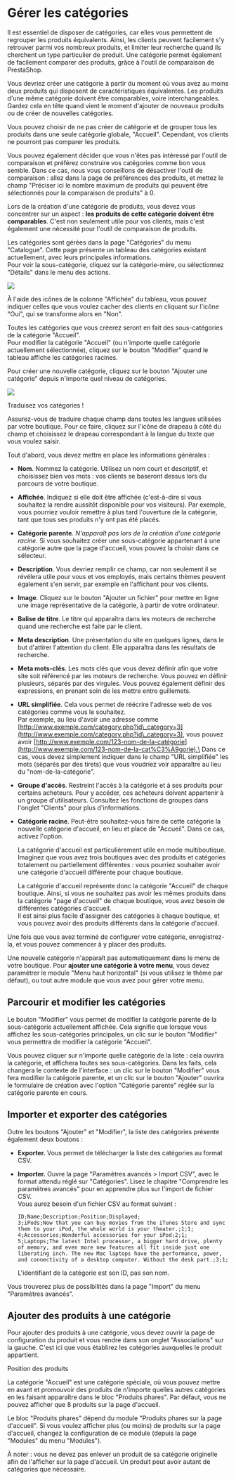 # Gérer les catégories

Il est essentiel de disposer de catégories, car elles vous permettent de regrouper les produits équivalents. Ainsi, les clients peuvent facilement s'y retrouver parmi vos nombreux produits, et limiter leur recherche quand ils cherchent un type particulier de produit. Une catégorie permet également de facilement comparer des produits, grâce à l'outil de comparaison de PrestaShop.

Vous devriez créer une catégorie à partir du moment où vous avez au moins deux produits qui disposent de caractéristiques équivalentes. Les produits d'une même catégorie doivent être comparables, voire interchangeables. Gardez cela en tête quand vient le moment d'ajouter de nouveaux produits ou de créer de nouvelles catégories.

Vous pouvez choisir de ne pas créer de catégorie et de grouper tous les produits dans une seule catégorie globale, "Accueil". Cependant, vos clients ne pourront pas comparer les produits.

Vous pouvez également décider que vous n'êtes pas intéressé par l'outil de comparaison et préférez construire vos catégories comme bon vous semble. Dans ce cas, nous vous conseillons de désactiver l'outil de comparaison : allez dans la page de préférences des produits, et mettez le champ "Préciser ici le nombre maximum de produits qui peuvent être sélectionnés pour la comparaison de produits" à 0.

Lors de la création d'une catégorie de produits, vous devez vous concentrer sur un aspect : **les produits de cette catégorie doivent être comparables**. C'est non seulement utile pour vos clients, mais c'est également une nécessité pour l'outil de comparaison de produits.

Les catégories sont gérées dans la page "Catégories" du menu "Catalogue". Cette page présente un tableau des catégories existant actuellement, avec leurs principales informations.\
Pour voir la sous-catégorie, cliquez sur la catégorie-mère, ou sélectionnez "Détails" dans le menu des actions.

![](../../../.gitbook/assets/23038550.png)

À l'aide des icônes de la colonne "Affichée" du tableau, vous pouvez indiquer celles que vous voulez cacher des clients en cliquant sur l'icône "Oui", qui se transforme alors en "Non".

Toutes les catégories que vous créerez seront en fait des sous-catégories de la catégorie "Accueil".\
Pour modifier la catégorie "Accueil" (ou n'importe quelle catégorie actuellement sélectionnée), cliquez sur le bouton "Modifier" quand le tableau affiche les catégories racines.

Pour créer une nouvelle catégorie, cliquez sur le bouton "Ajouter une catégorie" depuis n'importe quel niveau de catégories.

![](../../../.gitbook/assets/23038552.png)

Traduisez vos catégories !

Assurez-vous de traduire chaque champ dans toutes les langues utilisées par votre boutique. Pour ce faire, cliquez sur l'icône de drapeau à côté du champ et choisissez le drapeau correspondant à la langue du texte que vous voulez saisir.

Tout d'abord, vous devez mettre en place les informations générales :

* **Nom**. Nommez la catégorie. Utilisez un nom court et descriptif, et choisissez bien vos mots : vos clients se baseront dessus lors du parcours de votre boutique.
* **Affichée**. Indiquez si elle doit être affichée (c'est-à-dire si vous souhaitez la rendre aussitôt disponible pour vos visiteurs). Par exemple, vous pourriez vouloir remettre à plus tard l'ouverture de la catégorie, tant que tous ses produits n'y ont pas été placés.
* **Catégorie parente**. _N'apparaît pas lors de la création d'une catégorie racine._ Si vous souhaitez créer une sous-catégorie appartenant à une catégorie autre que la page d'accueil, vous pouvez la choisir dans ce sélecteur.
* **Description**. Vous devriez remplir ce champ, car non seulement il se révélera utile pour vous et vos employés, mais certains thèmes peuvent également s'en servir, par exemple en l'affichant pour vos clients.
* **Image**. Cliquez sur le bouton "Ajouter un fichier" pour mettre en ligne une image représentative de la catégorie, à partir de votre ordinateur.
* **Balise de titre**. Le titre qui apparaîtra dans les moteurs de recherche quand une recherche est faite par le client.
* **Meta description**. Une présentation du site en quelques lignes, dans le but d'attirer l'attention du client. Elle apparaîtra dans les résultats de recherche.
* **Meta mots-clés**. Les mots clés que vous devez définir afin que votre site soit référencé par les moteurs de recherche. Vous pouvez en définir plusieurs, séparés par des virgules. Vous pouvez également définir des expressions, en prenant soin de les mettre entre guillemets.
* **URL simplifiée**. Cela vous permet de réécrire l'adresse web de vos catégories comme vous le souhaitez.\
  &#x20;Par exemple, au lieu d'avoir une adresse comme [http://www.exemple.com/category.php?id\_category=3](http://www.exemple.com/category.php?id\_category=3), vous pouvez avoir [http://www.exemple.com/123-nom-de-la-catégorie](http://www.exemple.com/123-nom-de-la-cat%C3%A9gorie).\
  &#x20;Dans ce cas, vous devez simplement indiquer dans le champ "URL simplifiée" les mots (séparés par des tirets) que vous voudriez voir apparaître au lieu du "nom-de-la-catégorie".
* **Groupe d'accès**. Restreint l'accès à la catégorie et à ses produits pour certains acheteurs. Pour y accéder, ces acheteurs doivent appartenir à un groupe d'utilisateurs. Consultez les fonctions de groupes dans l'onglet "Clients" pour plus d'informations.
*   **Catégorie racine**. Peut-être souhaitez-vous faire de cette catégorie la nouvelle catégorie d'accueil, en lieu et place de "Accueil". Dans ce cas, activez l'option.

    La catégorie d'accueil est particulièrement utile en mode multiboutique. Imaginez que vous avez trois boutiques avec des produits et catégories totalement ou partiellement différentes : vous pourriez souhaiter avoir une catégorie d'accueil différente pour chaque boutique.

    La catégorie d'accueil représente donc la catégorie "Accueil" de chaque boutique. Ainsi, si vous ne souhaitez pas avoir les mêmes produits dans la catégorie "page d'accueil" de chaque boutique, vous avez besoin de différentes catégories d'accueil.\
    Il est ainsi plus facile d'assigner des catégories à chaque boutique, et vous pouvez avoir des produits différents dans la catégorie d'accueil.

Une fois que vous avez terminé de configurer votre catégorie, enregistrez-la, et vous pouvez commencer à y placer des produits.

Une nouvelle catégorie n'apparaît pas automatiquement dans le menu de votre boutique. Pour **ajouter une catégorie à votre menu**, vous devez paramétrer le module "Menu haut horizontal" (si vous utilisez le thème par défaut), ou tout autre module que vous avez pour gérer votre menu.

## Parcourir et modifier les catégories <a href="#gererlescategories-parcouriretmodifierlescategories" id="gererlescategories-parcouriretmodifierlescategories"></a>

Le bouton "Modifier" vous permet de modifier la catégorie parente de la sous-catégorie actuellement affichée. Cela signifie que lorsque vous affichez les sous-catégories principales, un clic sur le bouton "Modifier" vous permettra de modifier la catégorie "Accueil".

Vous pouvez cliquer sur n'importe quelle catégorie de la liste : cela ouvrira la catégorie, et affichera toutes ses sous-catégories. Dans les faits, cela changera le contexte de l'interface : un clic sur le bouton "Modifier" vous fera modifier la catégorie parente, et un clic sur le bouton "Ajouter" ouvrira le formulaire de création avec l'option "Catégorie parente" réglée sur la catégorie parente en cours.

## Importer et exporter des catégories <a href="#gererlescategories-importeretexporterdescategories" id="gererlescategories-importeretexporterdescategories"></a>

Outre les boutons "Ajouter" et "Modifier", la liste des catégories présente également deux boutons :

* **Exporter.** Vous permet de télécharger la liste des catégories au format CSV.
*   **Importer.** Ouvre la page "Paramètres avancés > Import CSV", avec le format attendu réglé sur "Catégories". Lisez le chapitre "Comprendre les paramètres avancés" pour en apprendre plus sur l'import de fichier CSV.\
    Vous aurez besoin d'un fichier CSV au format suivant :

    ```
    ID;Name;Description;Position;Displayed;
    3;iPods;Now that you can buy movies from the iTunes Store and sync them to your iPod, the whole world is your theater.;1;1;
    4;Accessories;Wonderful accessories for your iPod;2;1;
    5;Laptops;The latest Intel processor, a bigger hard drive, plenty of memory, and even more new features all fit inside just one liberating inch. The new Mac laptops have the performance, power, and connectivity of a desktop computer. Without the desk part.;3;1;
    ```

    L'identifiant de la catégorie est son ID, pas son nom.

Vous trouverez plus de possibilités dans la page "Import" du menu "Paramètres avancés".

## Ajouter des produits à une catégorie <a href="#gererlescategories-ajouterdesproduitsaunecategorie" id="gererlescategories-ajouterdesproduitsaunecategorie"></a>

Pour ajouter des produits à une catégorie, vous devez ouvrir la page de configuration du produit et vous rendre dans son onglet "Associations" sur la gauche. C'est ici que vous établirez les catégories auxquelles le produit appartient.

Position des produits

La catégorie "Accueil" est une catégorie spéciale, où vous pouvez mettre en avant et promouvoir des produits de n'importe quelles autres catégories en les faisant apparaître dans le bloc "Produits phares". Par défaut, vous ne pouvez afficher que 8 produits sur la page d'accueil.

Le bloc "Produits phares" dépend du module "Produits phares sur la page d'accueil". Si vous voulez afficher plus (ou moins) de produits sur la page d'accueil, changez la configuration de ce module (depuis la page "Modules" du menu "Modules").

À noter : vous ne devez pas enlever un produit de sa catégorie originelle afin de l'afficher sur la page d'accueil. Un produit peut avoir autant de catégories que nécessaire.
